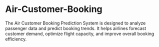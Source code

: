# Air-Customer-Booking
The Air Customer Booking Prediction System is designed to analyze passenger data and predict booking trends. It helps airlines forecast customer demand, optimize flight capacity, and improve overall booking efficiency.
